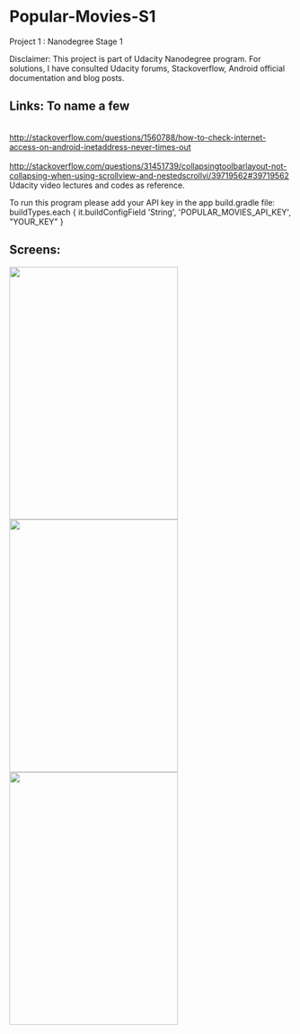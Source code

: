 # Popular-Movies-S1
Project 1 : Nanodegree Stage 1

Disclaimer: 
This project is part of Udacity Nanodegree program. For solutions, I have consulted Udacity forums, Stackoverflow, 
Android official documentation and blog posts.

Links: To name a few
---------------------
<br>http://stackoverflow.com/questions/1560788/how-to-check-internet-access-on-android-inetaddress-never-times-out</br>
<br>http://stackoverflow.com/questions/31451739/collapsingtoolbarlayout-not-collapsing-when-using-scrollview-and-nestedscrollvi/39719562#39719562</br>
Udacity video lectures and codes as reference.


To run this program please add your API key in the app build.gradle file:
buildTypes.each {
            it.buildConfigField 'String', 'POPULAR_MOVIES_API_KEY', "YOUR_KEY"
        }


Screens:
--------
<img src="https://www.dropbox.com/s/454hcv718emo1kb/device-2016-09-28-010534.png?dl=1" width="300" height="450" />  <img src="https://www.dropbox.com/s/q51bnxye9v8ield/device-2016-09-28-010457.png?dl=1" width="300" height="450" /> <img src="https://www.dropbox.com/s/0ajvrczndrn8a9y/device-2016-10-05-133929.png?dl=1" width="300" height="450" />


